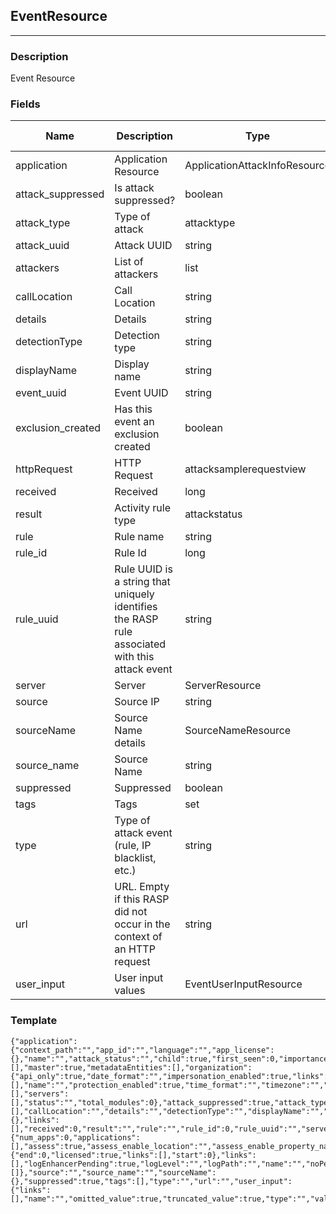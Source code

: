 ## EventResource
---
### Description
Event Resource
### Fields
| Name | Description | Type | Allowed Values | Required |
| ---- | ----------- | ---- | -------------- | -------- |
| application | Application Resource | ApplicationAttackInfoResource |  | false |
| attack_suppressed | Is attack suppressed? | boolean |  | false |
| attack_type | Type of attack | attacktype |  | false |
| attack_uuid | Attack UUID | string |  | false |
| attackers | List of attackers | list |  | false |
| callLocation | Call Location | string |  | false |
| details | Details | string |  | false |
| detectionType | Detection type | string |  | false |
| displayName | Display name | string |  | false |
| event_uuid | Event UUID | string |  | false |
| exclusion_created | Has this event an exclusion created | boolean |  | false |
| httpRequest | HTTP Request | attacksamplerequestview |  | false |
| received | Received | long |  | false |
| result | Activity rule type | attackstatus |  | false |
| rule | Rule name | string |  | false |
| rule_id | Rule Id | long |  | false |
| rule_uuid | Rule UUID is a string that uniquely identifies the RASP rule associated with this attack event | string |  | false |
| server | Server | ServerResource |  | false |
| source | Source IP | string |  | false |
| sourceName | Source Name details | SourceNameResource |  | false |
| source_name | Source Name | string |  | false |
| suppressed | Suppressed | boolean |  | false |
| tags | Tags | set |  | false |
| type | Type of attack event (rule, IP blacklist, etc.) | string |  | false |
| url | URL. Empty if this RASP did not occur in the context of an HTTP request | string |  | false |
| user_input | User input values | EventUserInputResource |  | false |
### Template
```
{"application":{"context_path":"","app_id":"","language":"","app_license":{},"name":"","attack_status":"","child":true,"first_seen":0,"importance":0,"importance_description":"","last_seen":0,"license_level":"","links":[],"master":true,"metadataEntities":[],"organization":{"api_only":true,"date_format":"","impersonation_enabled":true,"links":[],"name":"","protection_enabled":true,"time_format":"","timezone":"","user_access":true,"organization_uuid":""},"parent_app_id":"","primary":true,"roles":[],"servers":[],"status":"","total_modules":0},"attack_suppressed":true,"attack_type":"","attack_uuid":"","attackers":[],"callLocation":"","details":"","detectionType":"","displayName":"","event_uuid":"","exclusion_created":true,"httpRequest":{},"links":[],"received":0,"result":"","rule":"","rule_id":0,"rule_uuid":"","server":{"num_apps":0,"applications":[],"assess":true,"assess_enable_location":"","assess_enable_property_name":"","assess_last_update":0,"assessPending":true,"assess_sensors":true,"is_assess_status_locked":true,"config_source_assess":"","config_source_protect":"","defend":true,"defendPending":true,"defend_sensors":true,"defense_last_update":0,"diagnostic_collection_enabled":true,"agent_version":"","environment":"","first_activity":0,"has_instrumentation_conflict":true,"hostname":"","language":"","last_activity":0,"last_startup":0,"latest_agent_version":"","license":{"end":0,"licensed":true,"links":[],"start":0},"links":[],"logEnhancerPending":true,"logLevel":"","logPath":"","name":"","noPending":true,"out_of_date":true,"protect_enable_location":"","protect_enable_property_name":"","is_protect_status_locked":true,"server_id":0,"path":"","type":"","status":"","syslog_enabled":true,"syslog_ip_address":"","tags":[]},"source":"","source_name":"","sourceName":{},"suppressed":true,"tags":[],"type":"","url":"","user_input":{"links":[],"name":"","omitted_value":true,"truncated_value":true,"type":"","value":""}}
```
